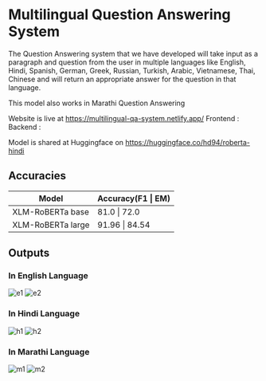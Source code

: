 # Multilingual Question Answering System

The Question Answering system that we have developed will take input as a paragraph and question from the user in multiple languages like English, Hindi, Spanish, German, Greek, Russian, Turkish, Arabic, Vietnamese, Thai, Chinese and will return an appropriate answer for the question in that language.

This model also works in Marathi Question Answering

Website is live at https://multilingual-qa-system.netlify.app/
Frontend : 
Backend : 

Model is shared at Huggingface on
https://huggingface.co/hd94/roberta-hindi

## Accuracies

| Model  | Accuracy(F1 \| EM) |
| --- | --- |
| XLM-RoBERTa base | 81.0 \| 72.0 |
| XLM-RoBERTa large | 91.96 \| 84.54 |

## Outputs

### In English Language
![e1](https://user-images.githubusercontent.com/76207594/169551378-009d99dc-97e0-4e5a-bdf2-febe1e67c774.jpg)
![e2](https://user-images.githubusercontent.com/76207594/169551459-b0922243-5e9a-4714-97ee-0e9ba7bb654b.png)

### In Hindi Language
![h1](https://user-images.githubusercontent.com/76207594/169551465-1fde98be-a054-4fee-8b17-4e840360d004.jpg)
![h2](https://user-images.githubusercontent.com/76207594/169551484-0e4d368c-7eae-482b-bdaf-28e7534dce1c.png)

### In Marathi Language
![m1](https://user-images.githubusercontent.com/76207594/169551498-837d93e9-9354-4cac-9609-b377f45d6d12.png)
![m2](https://user-images.githubusercontent.com/76207594/169551507-c45d270d-d22a-4202-be84-920322964ae2.png)
